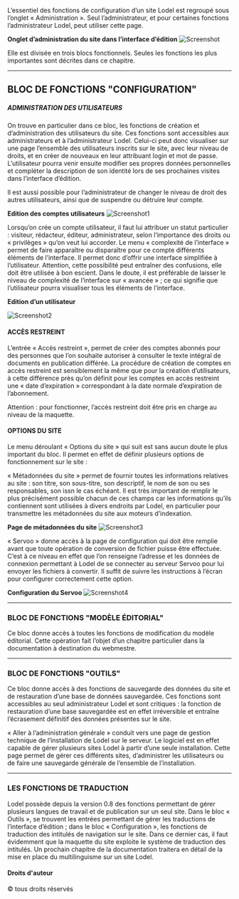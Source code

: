 L’essentiel des fonctions de configuration d’un site Lodel est regroupé sous l’onglet « Administration ». Seul l’administrateur,
et pour certaines fonctions l’administrateur Lodel, peut utiliser cette page.

**Onglet  d’administration du site dans l’interface d’édition**
![Screenshot](image/image16.png)

Elle est divisée en trois blocs fonctionnels. Seules les fonctions les plus importantes sont décrites dans ce chapitre.

------------------------------------------------------

## BLOC DE FONCTIONS "CONFIGURATION"

##### ADMINISTRATION DES UTILISATEURS

On trouve en particulier dans ce bloc, les fonctions de création et d’administration des utilisateurs du site. Ces fonctions sont accessibles aux administrateurs et à l’administrateur Lodel. Celui-ci peut donc visualiser sur une page l’ensemble des utilisateurs inscrits sur le site, avec leur niveau de droits, et en créer de nouveaux en leur attribuant login et mot de passe. L’utilisateur pourra venir ensuite modifier ses propres données personnelles et compléter la description de son identité lors de ses prochaines visites dans l’interface d’édition.

Il est aussi possible pour l’administrateur de changer le niveau de droit des autres utilisateurs, ainsi que de suspendre ou détruire leur compte.

**Edition des comptes utilisateurs**
![Screenshot1](image/image17.png)

Lorsqu’on crée un compte utilisateur, il faut lui attribuer un statut particulier : visiteur, rédacteur, éditeur, administrateur, selon l’importance des droits ou « privilèges » qu’on veut lui accorder. Le menu « complexité de l’interface » permet de faire apparaître ou disparaître pour ce compte différents éléments de l’interface. Il permet donc d’offrir une interface simplifiée à l’utilisateur. Attention, cette possibilité peut entraîner des confusions, elle doit être utilisée à bon escient. Dans le doute, il est préférable de laisser le niveau de complexité de l’interface sur « avancée » ; ce qui signifie que l’utilisateur pourra visualiser tous les éléments de l’interface.

**Edition d’un utilisateur**

![Screenshot2](image/image18.png)

#### ACCÈS RESTREINT

L’entrée « Accès restreint », permet de créer des comptes abonnés pour des personnes que l’on souhaite autoriser à consulter le texte intégral de documents en publication différée. La procédure de création de comptes en accès restreint est sensiblement la même que pour la création d’utilisateurs, à cette différence près qu’on définit pour les comptes en accès restreint une « date d’expiration » correspondant à  la date normale d’expiration de l’abonnement.

Attention : pour fonctionner, l’accès restreint doit être pris en charge au niveau de la maquette.

#### OPTIONS DU SITE

Le menu déroulant « Options du site » qui suit est sans aucun doute le plus important du bloc. Il permet en effet de définir plusieurs options de fonctionnement sur le site :

« Métadonnées du site » permet de fournir toutes les informations relatives au site : son titre, son sous-titre, son descriptif, le nom de son ou ses responsables, son issn le cas échéant. Il est très important de remplir le plus précisément possible chacun de ces champs car les informations qu’ils contiennent sont utilisées à divers endroits par Lodel, en particulier pour transmettre les métadonnées du site aux moteurs d’indexation.

**Page de métadonnées du site**
![Screenshot3](image/image)

« Servoo » donne accès à la page de configuration qui doit être remplie avant que toute opération de conversion de fichier puisse être effectuée. C’est à ce niveau en effet que l’on renseigne l’adresse et les données de connexion permettant à Lodel de se connecter au serveur Servoo pour lui envoyer les fichiers à convertir. Il suffit de suivre les instructions à l’écran pour configurer correctement cette option.

**Configuration du Servoo**
![Screenshot4](image/image20.png)

----------------------------------------------------------

### BLOC DE FONCTIONS "MODÈLE ÉDITORIAL"

Ce bloc donne accès à toutes les fonctions de modification du modèle éditorial. Cette opération fait l’objet d’un chapitre particulier dans la documentation à destination du webmestre.

----------------------------------------------------------

### BLOC DE FONCTIONS "OUTILS"

Ce bloc donne accès à des fonctions de sauvegarde des données du site et de restauration d’une base de données sauvegardée. Ces fonctions sont accessibles au seul administrateur Lodel et sont critiques : la fonction de restauration d’une base sauvegardée est en effet irréversible et entraîne l’écrasement définitif des données présentes sur le site.

« Aller à l’administration générale » conduit vers une page de gestion technique de l’installation de Lodel sur le serveur. Le logiciel est en effet capable de gérer plusieurs sites Lodel à partir d’une seule installation. Cette page permet de gérer ces différents sites, d’administrer les utilisateurs ou de faire une sauvegarde générale de l’ensemble de l’installation.

----------------------------------------------------------

### LES FONCTIONS DE TRADUCTION

Lodel possède depuis la version 0.8 des fonctions permettant de gérer plusieurs langues de travail et de publication sur un seul site. Dans le bloc « Outils », se trouvent les entrées permettant de gérer les traductions de l’interface d’édition ; dans le bloc « Configuration », les fonctions de traduction des intitulés de navigation sur le site. Dans ce dernier cas, il faut évidemment que la maquette du site exploite le système de traduction des intitulés. Un prochain chapitre de la documentation traitera en détail de la mise en place du multilinguisme sur un site Lodel.

#### Droits d'auteur

© tous droits réservés
